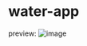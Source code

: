 # water-app
preview:
![image](https://user-images.githubusercontent.com/98202100/235708580-0b2dc517-9bd5-4098-a145-625bb62361dc.png)
